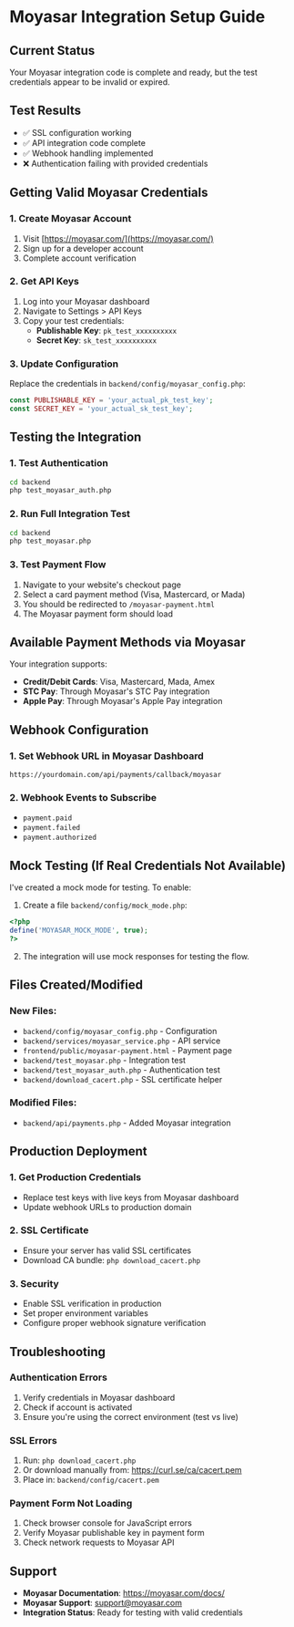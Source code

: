 # Moyasar Integration Setup Guide

## Current Status
Your Moyasar integration code is complete and ready, but the test credentials appear to be invalid or expired.

## Test Results
- ✅ SSL configuration working
- ✅ API integration code complete
- ✅ Webhook handling implemented
- ❌ Authentication failing with provided credentials

## Getting Valid Moyasar Credentials

### 1. Create Moyasar Account
1. Visit [https://moyasar.com/](https://moyasar.com/)
2. Sign up for a developer account
3. Complete account verification

### 2. Get API Keys
1. Log into your Moyasar dashboard
2. Navigate to Settings > API Keys
3. Copy your test credentials:
   - **Publishable Key**: `pk_test_xxxxxxxxxx`
   - **Secret Key**: `sk_test_xxxxxxxxxx`

### 3. Update Configuration
Replace the credentials in `backend/config/moyasar_config.php`:

```php
const PUBLISHABLE_KEY = 'your_actual_pk_test_key';
const SECRET_KEY = 'your_actual_sk_test_key';
```

## Testing the Integration

### 1. Test Authentication
```bash
cd backend
php test_moyasar_auth.php
```

### 2. Run Full Integration Test
```bash
cd backend
php test_moyasar.php
```

### 3. Test Payment Flow
1. Navigate to your website's checkout page
2. Select a card payment method (Visa, Mastercard, or Mada)
3. You should be redirected to `/moyasar-payment.html`
4. The Moyasar payment form should load

## Available Payment Methods via Moyasar

Your integration supports:
- **Credit/Debit Cards**: Visa, Mastercard, Mada, Amex
- **STC Pay**: Through Moyasar's STC Pay integration
- **Apple Pay**: Through Moyasar's Apple Pay integration

## Webhook Configuration

### 1. Set Webhook URL in Moyasar Dashboard
```
https://yourdomain.com/api/payments/callback/moyasar
```

### 2. Webhook Events to Subscribe
- `payment.paid`
- `payment.failed`
- `payment.authorized`

## Mock Testing (If Real Credentials Not Available)

I've created a mock mode for testing. To enable:

1. Create a file `backend/config/mock_mode.php`:
```php
<?php
define('MOYASAR_MOCK_MODE', true);
?>
```

2. The integration will use mock responses for testing the flow.

## Files Created/Modified

### New Files:
- `backend/config/moyasar_config.php` - Configuration
- `backend/services/moyasar_service.php` - API service
- `frontend/public/moyasar-payment.html` - Payment page
- `backend/test_moyasar.php` - Integration test
- `backend/test_moyasar_auth.php` - Authentication test
- `backend/download_cacert.php` - SSL certificate helper

### Modified Files:
- `backend/api/payments.php` - Added Moyasar integration

## Production Deployment

### 1. Get Production Credentials
- Replace test keys with live keys from Moyasar dashboard
- Update webhook URLs to production domain

### 2. SSL Certificate
- Ensure your server has valid SSL certificates
- Download CA bundle: `php download_cacert.php`

### 3. Security
- Enable SSL verification in production
- Set proper environment variables
- Configure proper webhook signature verification

## Troubleshooting

### Authentication Errors
1. Verify credentials in Moyasar dashboard
2. Check if account is activated
3. Ensure you're using the correct environment (test vs live)

### SSL Errors
1. Run: `php download_cacert.php`
2. Or download manually from: https://curl.se/ca/cacert.pem
3. Place in: `backend/config/cacert.pem`

### Payment Form Not Loading
1. Check browser console for JavaScript errors
2. Verify Moyasar publishable key in payment form
3. Check network requests to Moyasar API

## Support
- **Moyasar Documentation**: https://moyasar.com/docs/
- **Moyasar Support**: support@moyasar.com
- **Integration Status**: Ready for testing with valid credentials